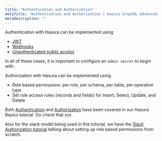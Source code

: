 ```yaml
---
title: "Authentication and Authorization"
metaTitle: "Authentication and Authorization | Hasura GraphQL Advanced Tutorial"
metaDescription: ""
---
```


Authentication with Hasura can be implemented using

- [JWT](https://hasura.io/docs/1.0/graphql/core/auth/authentication/jwt.html)
- [Webhooks](https://hasura.io/docs/1.0/graphql/core/auth/authentication/webhook.html)
- [Unauthenticated public access](https://hasura.io/docs/1.0/graphql/core/auth/authentication/unauthenticated-access.html)

In all of these cases, it is important to configure an `admin secret` to begin with.

Authorization with Hasura can be implemented using

- Role based permissions: per role, per schema, per table, per operation type
- Set role access rules (records and fields) for Insert, Select, Update, and Delete

Both [Authentication](https://hasura.io/learn/graphql/hasura/authentication/) and [Authorization](https://hasura.io/learn/graphql/hasura/authorization/) have been covered in our Hasura Basics tutorial. Do check that out.

Also for the slack model being used in this tutorial, we have the [Slack Authorization tutorial](https://hasura.io/learn/graphql/hasura-auth-slack/introduction/) talking about setting up role based permissions from scratch.
